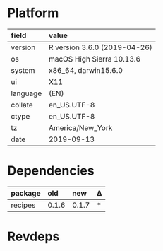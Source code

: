 # Platform

|field    |value                        |
|:--------|:----------------------------|
|version  |R version 3.6.0 (2019-04-26) |
|os       |macOS High Sierra 10.13.6    |
|system   |x86_64, darwin15.6.0         |
|ui       |X11                          |
|language |(EN)                         |
|collate  |en_US.UTF-8                  |
|ctype    |en_US.UTF-8                  |
|tz       |America/New_York             |
|date     |2019-09-13                   |

# Dependencies

|package |old   |new   |Δ  |
|:-------|:-----|:-----|:--|
|recipes |0.1.6 |0.1.7 |*  |

# Revdeps

